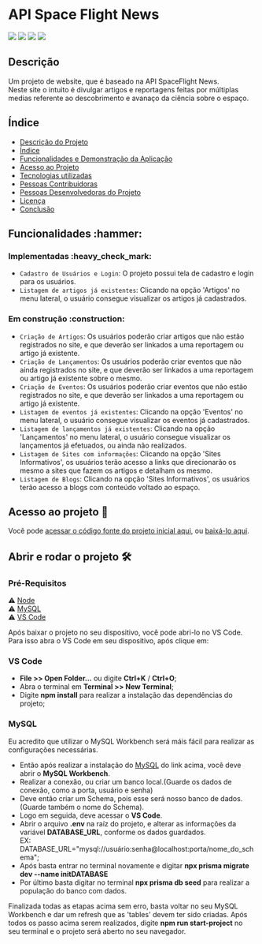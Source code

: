 <h1>API Space Flight News</h1>

<p>
  <img src="https://img.shields.io/badge/status-em%20desenvolvimento-brightgreen"/>
  <img src="https://img.shields.io/badge/última%20atualização-fevereiro-yellowgreen"/>
  <img src="https://img.shields.io/badge/Node.JS-18.12.1-blueviolet"/>
  <img src="https://img.shields.io/badge/Prisma-4.9.0-green"/>
</p>

<h2>Descrição</h2>
Um projeto de website, que é baseado na API SpaceFlight News.<br>
Neste site o intuito é divulgar artigos e reportagens feitas por múltiplas medias referente ao descobrimento e avanaço da ciência sobre o espaço.<br>

<h2>Índice</h2>

* [Descrição do Projeto](#descrição)
* [Índice](#índice)
* [Funcionalidades e Demonstração da Aplicação](#Funcionalidades)
* [Acesso ao Projeto](#acesso-ao-projeto)
* [Tecnologias utilizadas](#tecnologias-utilizadas)
* [Pessoas Contribuidoras](#pessoas-contribuidoras)
* [Pessoas Desenvolvedoras do Projeto](#pessoas-desenvolvedoras)
* [Licença](#licença)
* [Conclusão](#conclusão)

<h2>Funcionalidades :hammer:</h2>
<h3>Implementadas :heavy_check_mark:</h3>

- `Cadastro de Usuários e Login`: O projeto possui tela de cadastro e login para os usuários.
- `Listagem de artigos já existentes`: Clicando na opção 'Artigos' no menu lateral, o usuário consegue visualizar os artigos já cadastrados.

<h3>Em construção :construction:</h3>

- `Criação de Artigos`: Os usuários poderão criar artigos que não estão registrados no site, e que deverão ser linkados a uma reportagem ou artigo já existente.
- `Criação de Lançamentos`: Os usuários poderão criar eventos que não ainda registrados no site, e que deverão ser linkados a uma reportagem ou artigo já existente sobre o mesmo.
- `Criação de Eventos`: Os usuários poderão criar eventos que não estão registrados no site, e que deverão ser linkados a uma reportagem ou artigo já existente.
- `Listagem de eventos já existentes`: Clicando na opção 'Eventos' no menu lateral, o usuário consegue visualizar os eventos já cadastrados.
- `Listagem de lançamentos já existentes`: Clicando na opção 'Lançamentos' no menu lateral, o usuário consegue visualizar os lançamentos já efetuados, ou ainda não realizados.
- `Listagem de Sites com informações`: Clicando na opção 'Sites Informativos', os usuários terão acesso a links que direcionarão os mesmo a sites que fazem os artigos e detalham os mesmo.
- `Listagem de Blogs`: Clicando na opção 'Sites Informativos', os usuários terão acesso a blogs com conteúdo voltado ao espaço.

<h2>Acesso ao projeto 📁</h2>

Você pode [acessar o código fonte do projeto inicial aqui](https://github.com/angelobordin/Api-Space-Flight-News), ou [baixá-lo aqui](https://github.com/angelobordin/Api-Space-Flight-News/archive/refs/heads/main.zip).

<h2>Abrir e rodar o projeto 🛠️</h2>
<h3>Pré-Requisitos</h3>

⚠️ [Node](https://nodejs.org/en/)<br>
⚠️ [MySQL](https://dev.mysql.com/downloads/installer/)<br>
⚠️ [VS Code](https://code.visualstudio.com/Download)<br>

Após baixar o projeto no seu dispositivo, você pode abri-lo no VS Code.<br>
Para isso abra o VS Code em seu dispositivo, após clique em:

<h3>VS Code</h3>

- **File >> Open Folder...** ou digite **Ctrl+K** / **Ctrl+O**;
- Abra o terminal em **Terminal >> New Terminal**;
- Digite **npm install** para realizar a instalação das dependências do projeto;

<h3>MySQL</h3>

Eu acredito que utilizar o MySQL Workbench será máis fácil para realizar as configurações necessárias.<br>

- Então após realizar a instalação do [MySQL](https://dev.mysql.com/downloads/installer/) do link acima, você deve abrir o **MySQL Workbench**.
- Realizar a conexão, ou criar um banco local.(Guarde os dados de conexão, como a porta, usuário e senha)
- Deve então criar um Schema, pois esse será nosso banco de dados.(Guarde também o nome do Schema).
- Logo em seguida, deve acessar o **VS Code**.
- Abrir o arquivo **.env** na raíz do projeto, e alterar as informações da variável **DATABASE_URL**, conforme os dados guardados.<br>
EX: DATABASE_URL="mysql://usuário:senha@localhost:porta/nome_do_schema";
- Após basta entrar no terminal novamente e digitar **npx prisma migrate dev --name initDATABASE**
- Por último basta digitar no terminal **npx prisma db seed** para realizar a população do banco com dados.

Finalizada todas as etapas acima sem erro, basta voltar no seu MySQL Workbench e dar um refresh que as 'tables' devem ter sido criadas.
Após todos os passo acima serem realizados, digite **npm run start-project** no seu terminal e o projeto será aberto no seu navegador.
